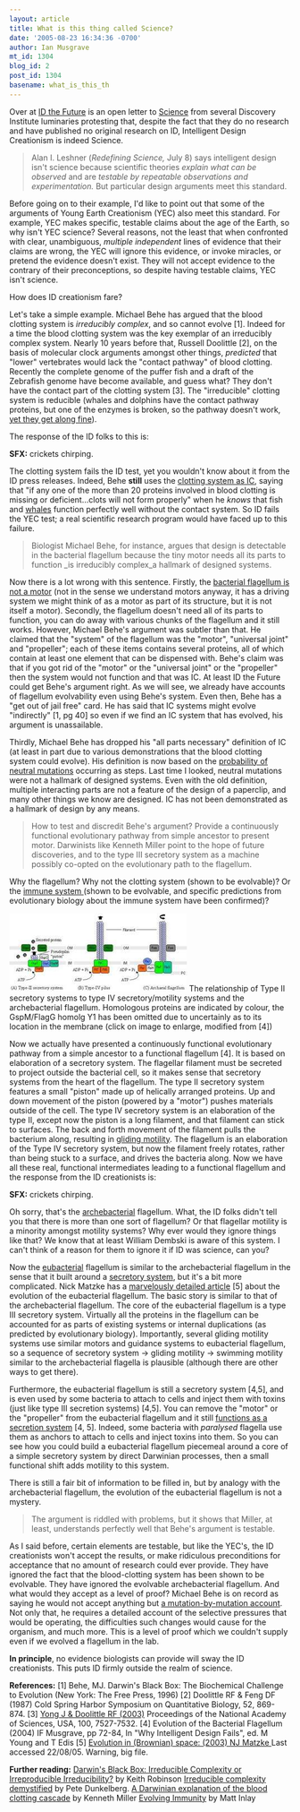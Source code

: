 ```yaml
---
layout: article
title: What is this thing called Science?
date: '2005-08-23 16:34:36 -0700'
author: Ian Musgrave
mt_id: 1304
blog_id: 2
post_id: 1304
basename: what_is_this_th
---
```

Over at [ID the Future](http://www.idthefuture.com/index.php?title=an_open_letter_to_science_magazine&amp;more=1&amp;c=1&amp;tb=1&amp;pb=1) is an open letter to [Science](http://www.sciencemag.org/cgi/reprint/309/5732/221) from several Discovery Institute luminaries protesting that, despite the fact that they do no research and have published no original research on ID, Intelligent Design Creationism is indeed Science.  

> Alan I. Leshner (_Redefining Science,_ July 8) says intelligent design isn't science because scientific theories _explain what can be observed_ and are _testable by repeatable observations and experimentation._ But particular design arguments meet this standard.

Before going on to their example, I'd like to point out that some of the arguments of Young Earth Creationism (YEC) also meet this standard. For example, YEC makes specific, testable claims about the age of the Earth, so why isn't YEC science? Several reasons, not the least that when confronted with clear, unambiguous, _multiple independent_ lines of evidence that their claims are wrong, the YEC will ignore this evidence, or invoke miracles, or pretend the evidence doesn't exist. They will not accept evidence to the contrary of their preconceptions, so despite having testable claims, YEC isn't science.

How does ID creationism fare?

Let's take a simple example. Michael Behe has argued that the blood clotting system is _irreducibly complex_, and so cannot evolve \[1\]. Indeed for a time the blood clotting system was the key exemplar of an irreducibly complex system. Nearly 10 years before that, Russell Doolittle \[2\], on the basis of molecular clock arguments amongst other things, _predicted_ that "lower" vertebrates would lack the "contact pathway" of blood clotting. Recently the complete genome of the puffer fish and a draft of the Zebrafish genome have become available, and guess what? They don't have the contact part of the clotting system \[3\]. The "irreducible" clotting system is reducible (whales and dolphins have the contact pathway proteins, but one of the enzymes is broken, so the pathway doesn't work, [yet they get along fine](http://www.ncseweb.org/resources/articles/7819_part_07_dr_michael_behe_dr_10_31_2002.asp)).

The response of the ID folks to this is:

**SFX:** crickets chirping.

The clotting system fails the ID test, yet you wouldn't know about it from the ID press releases. Indeed, Behe **still** uses the [clotting system as IC](http://www.nytimes.com/2005/08/22/national/22design.html?pagewanted=print), saying that "if any one of the more than 20 proteins involved in blood clotting is missing or deficient...clots will not form properly" when he _knows_ that fish and [whales](http://www.ncseweb.org/resources/articles/7819_part_07_dr_michael_behe_dr_10_31_2002.asp) function perfectly well without the contact system.  So ID fails the YEC test; a real scientific research program would have faced up to this failure. 

> Biologist Michael Behe, for instance, argues that design is detectable in the bacterial flagellum because the tiny motor needs all its parts to function _is irreducibly complex_a hallmark of designed systems. 

Now there is a lot wrong with this sentence. Firstly, the [bacterial flagellum is not a motor](http://www.health.adelaide.edu.au/Pharm/Musgrave/essays/flagella_1.htm) (not in the sense we understand motors anyway, it has a driving system we might think of as a motor as part of its structure, but it is not itself a motor). Secondly, the flagellum doesn't need all of its parts to function, you can do away with various chunks of the flagellum and it still works. However, Michael Behe's argument was subtler than that. He claimed that the "system" of the flagellum was the "motor", "universal joint" and "propeller"; each of these items contains several proteins, all of which contain at least one element that can be dispensed with. Behe's claim was that if you got rid of the "motor" or the "universal joint" or the "propeller" then the system would not function and that was IC. At least ID the Future could get Behe's argument right. As we will see, we already have accounts of flagellum evolvability even using Behe's system. Even then, Behe has a "get out of jail free" card. He has said that IC systems might evolve "indirectly" \[1, pg 40\] so even if we find an IC system that has evolved, his argument is unassailable. 

Thirdly, Michael Behe has dropped his "all parts necessary" definition of IC (at least in part due to various demonstrations that the blood clotting system could evolve). His definition is now based on the [probability of neutral mutations](http://www.iscid.org/encyclopedia/Irreducible_Complexity) occurring as steps. Last time I looked, neutral mutations were not a hallmark of designed systems. Even with the old definition, multiple interacting parts are not a feature of the design of a paperclip, and many other things we know are designed. IC has not been demonstrated as a hallmark of design by any means.

> How to test and discredit Behe's argument? Provide a continuously functional evolutionary pathway from simple ancestor to present motor. Darwinists like Kenneth Miller point to the hope of future discoveries, and to the type III secretory system as a machine possibly co-opted on the evolutionary path to the flagellum. 

Why the flagellum? Why not the clotting system (shown to be evolvable)? Or the [immune system ](www.talkdesign.org/faqs/Evolving_Immunity.html)(shown to be evolvable, and specific predictions from evolutionary biology about the immune system have been confirmed)? 

[<img src="/uploads/2006/Archea_flag-thumb.jpg" alt="Archea_flag.jpg" width="318" height="140" />](/uploads/2006/Archea_flag.jpg)
The relationship of Type II secretory systems to type IV secretory/motility systems and the archebacterial flagellum. Homologous proteins are indicated by colour, the GspM/FlagG homolg Y1 has been omitted due to uncertainly as to its location in the membrane (click on image to enlarge, modified from \[4\]) 

Now we actually have presented a continuously functional evolutionary pathway from a simple ancestor to a functional flagellum \[4\]. It is based on elaboration of a secretory system. The flagellar filament must be secreted to project outside the bacterial cell, so it makes sense that secretory systems from the heart of the flagellum.  The type II secretory system features a small "piston" made up of helically arranged proteins. Up and down movement of the piston (powered by a "motor") pushes materials outside of the cell. The type IV secretory system is an elaboration of the type II, except now the piston is a long filament, and that filament can stick to surfaces. The back and forth movement of the filament pulls the bacterium along, resulting in [gliding motility](http://www.webcom.com/alexey/moviepage.html). The flagellum is an elaboration of the Type IV secretory system, but now the filament freely rotates, rather than being stuck to a surface, and drives the bacteria along. Now we have all these real, functional intermediates leading to a functional flagellum and the response from the ID creationists is:

**SFX:** crickets chirping.

Oh sorry, that's the [archebacterial](http://encyclopedia.laborlawtalk.com/Archaebacteria) flagellum. What, the ID folks didn't tell you that there is more than one sort of flagellum? Or that flagellar motility is a minority amongst motility systems? Why ever would they ignore things like that? We know that at least William Dembski is aware of this system. I can't think of a reason for them to ignore it if ID was science, can you?

Now the [eubacterial](http://encyclopedia.laborlawtalk.com/eubacteria) flagellum is similar to the archebacterial flagellum in the sense that it built around a [secretory system](http://www.health.adelaide.edu.au/Pharm/Musgrave/essays/flagella_1.htm), but it's a bit more complicated. Nick Matzke has a [ marvelously detailed article](http://www.talkreason.org/articles/flag.pdf) \[5\] about the evolution of the eubacterial flagellum. The basic story is similar to that of the archebacterial flagellum. The core of the eubacterial flagellum is a type III secretory system. Virtually all the proteins in the flagellum can be accounted for as parts of existing systems or internal duplications (as predicted by evolutionary biology). Importantly, several gliding motility systems use similar motors and guidance systems to eubacterial flagellum, so a sequence of secretory system -&gt; gliding motility -&gt; swimming motility similar to the archebacterial flagella is plausible (although there are other ways to get there). 

Furthermore, the eubacterial flagellum is still a secretory system  \[4,5\], and is even used by some bacteria to attach to cells and inject them with toxins (just like type III secretion systems) \[4,5\]. You can remove the "motor" or the "propeller" from the eubacterial flagellum and it still [functions as a secretion system]( http://www.health.adelaide.edu.au/Pharm/Musgrave/essays/flagella_1.htm#Evolve) \[4, 5\]. Indeed, some bacteria with _paralysed_ flagella use them as anchors to attach to cells and inject toxins into them. So you can see how you could build a eubacterial flagellum piecemeal around a core of a simple secretory system by direct Darwinian processes, then a small functional shift adds motility to this system.

There is still a fair bit of information to be filled in, but by analogy with the archebacterial flagellum, the evolution of the eubacterial flagellum is not a mystery. 

> The argument is riddled with problems, but it shows that Miller, at least, understands perfectly well that Behe's argument is testable. 

As I said before, certain elements are testable, but like the YEC's, the ID creationists won't accept the results, or make ridiculous preconditions for acceptance that no amount of research could ever provide. They have ignored the fact that the blood-clotting system has been shown to be evolvable. They have ignored the evolvable archebacterial flagellum. And what would they accept as a level of proof? Michael Behe is on record as saying he would not accept anything but [a mutation-by-mutation account](http://www.idthefuture.com/index.php?p=405&amp;more=1&amp;c=1&amp;tb=1&amp;pb=1#more405). Not only that, he requires a detailed account of the selective pressures that would be operating, the difficulties such changes would cause for the organism, and much more. This is a level of proof which we couldn't supply even if we evolved a flagellum in the lab. 

**In principle**, no evidence biologists can provide will sway the ID creationists. This puts ID firmly outside the realm of science.

**References:**
\[1\]  Behe, MJ. Darwin's Black Box: The Biochemical Challenge to Evolution (New York: The Free Press, 1996)
\[2\] Doolittle RF & Feng DF (1987) Cold Spring Harbor Symposium on Quantitative Biology, 52, 869-874. 
\[3\] [Yong J & Doolittle RF (2003)](http://www.pnas.org/cgi/content/full/100/13/7527) Proceedings of the National Academy of Sciences, USA, 100, 7527-7532. 
\[4\] Evolution of the Bacterial Flagellum (2004) IF Musgrave, pp 72-84, In "Why Intelligent Design Fails", ed. M Young and T Edis
\[5\] [Evolution in (Brownian) space: (2003) NJ Matzke ](http://www.talkreason.org/articles/flag.pdf)Last accessed 22/08/05. Warning, big file.

**Further reading:**
[Darwin's Black Box: Irreducible Complexity or Irreproducible Irreducibility?](http://www.talkorigins.org/faqs/behe/review.html) by Keith Robinson
[ Irreducible complexity demystified](http://www.talkdesign.org/faqs/icdmyst/ICDmyst.html) by Pete Dunkelberg.
[ A Darwinian explanation of the blood clotting cascade](http://www.millerandlevine.com/km/evol/DI/clot/Clotting.html) by Kenneth Miller
[Evolving Immunity](http://www.talkdesign.org/faqs/Evolving_Immunity.html) by Matt Inlay
